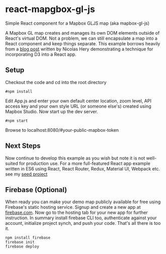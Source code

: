 # react-mapgbox-gl-js
Simple React component for a Mapbox GLJS map (aka mapbox-gl-js)

A Mapbox GL map creates and manages its own DOM elements outside of React's virtual DOM.  Not a problem, we can still encapsulate a map into a React component and keep things separate. This example borrows heavily from a [blog post](http://nicolashery.com/integrating-d3js-visualizations-in-a-react-app/) written by Nicolas Hery demonstrating a technique for incorporating D3 into a React app.

## Setup
Checkout the code and cd into the root directory
```
#npm install
```
Edit App.js and enter your own default center location, zoom level, API access key and your own style URL (or someone else's) created using Mapbox Studio.  Now start up the dev server.
```
#npm start
```
Browse to localhost:8080/#your-public-mapbox-token

## Next Steps

Now continue to develop this example as you wish but note it is not well-suited for production use.  For a more full-featured React app example written in ES6 using React, React Router, Redux, Material UI, Webpack etc. see my [seed project](https://github.com/twelch/react-mapbox-gl-seed)

## Firebase (Optional)
When ready you can make your demo map publicly available for free using Firebase's static hosting service.
Signup and create a new app at [firebase.com](http://firebase.com).  Now go to the hosting tab for your new app for further instruction.  In summary install firebase CLI too, authenticate against your account, initialize project synch, and push your code.  That's all there is too it.
```
npm install firebase
firebase init
firebase deploy
```
